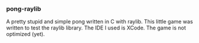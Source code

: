 ### pong-raylib
A pretty stupid and simple pong written in C with raylib. This little game was written to test the raylib library.
The IDE I used is XCode. The game is not optimized (yet).
